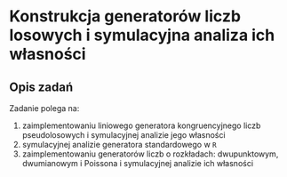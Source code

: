 # Konstrukcja generatorów liczb losowych i symulacyjna analiza ich własności

## Opis zadań

Zadanie polega na:
1. zaimplementowaniu liniowego generatora kongruencyjnego liczb pseudolosowych i symulacyjnej analizie jego własności
2. symulacyjnej analizie generatora standardowego w `R`
3. zaimplementowaniu generatorów liczb o rozkładach: dwupunktowym, dwumianowym i Poissona i symulacyjnej analizie ich własności

